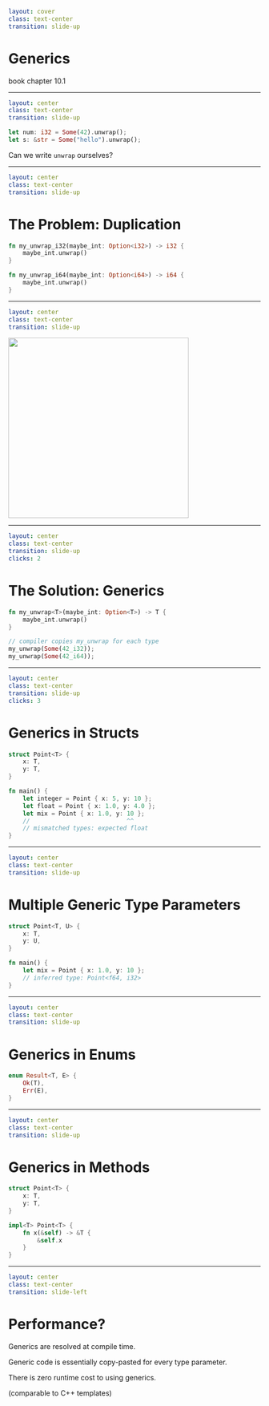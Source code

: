 ```yaml
layout: cover
class: text-center
transition: slide-up
```

# Generics

book chapter 10.1

---

```yaml
layout: center
class: text-center
transition: slide-up
```

```rust
let num: i32 = Some(42).unwrap();
let s: &str = Some("hello").unwrap();
```

Can we write `unwrap` ourselves?

---

```yaml
layout: center
class: text-center
transition: slide-up
```

# The Problem: Duplication

```rust
fn my_unwrap_i32(maybe_int: Option<i32>) -> i32 {
    maybe_int.unwrap()
}

fn my_unwrap_i64(maybe_int: Option<i64>) -> i64 {
    maybe_int.unwrap()
}
```

<div
    style="background-color: red"
    class="h-0.5 absolute top-62.5 left-103 w-7"
></div>
<div
    style="background-color: red"
    class="h-0.5 absolute top-62.5 left-149 w-7"
></div>
<div
    style="background-color: red"
    class="h-0.5 absolute top-62.5 left-168 w-7"
></div>

<div
    style="background-color: red"
    class="h-0.5 absolute top-82.4 left-103 w-7"
></div>
<div
    style="background-color: red"
    class="h-0.5 absolute top-82.4 left-149 w-7"
></div>
<div
    style="background-color: red"
    class="h-0.5 absolute top-82.4 left-168 w-7"
></div>

---

```yaml
layout: center
class: text-center
transition: slide-up
```

<img
    src="void_star.png"
    style="height: 360px"
/>

---

```yaml
layout: center
class: text-center
transition: slide-up
clicks: 2
```

# The Solution: Generics

```rust {1-3|5-7|all}
fn my_unwrap<T>(maybe_int: Option<T>) -> T {
    maybe_int.unwrap()
}

// compiler copies my_unwrap for each type
my_unwrap(Some(42_i32));
my_unwrap(Some(42_i64));
```

<div
    style="background-color: red"
    class="h-0.5 absolute top-62.5 left-106 w-7"
    v-click="[0,1]"
></div>
<div
    style="background-color: red"
    class="h-0.5 absolute top-62.5 left-152.2 w-3"
    v-click="[0,1]"
></div>
<div
    style="background-color: red"
    class="h-0.5 absolute top-62.5 left-167 w-3"
    v-click="[0,1]"
></div>

<div
    style="background-color: red"
    class="h-0.5 absolute top-87 left-119.5 w-6"
    v-click="[1,2]"
></div>
<div
    style="background-color: red"
    class="h-0.5 absolute top-92 left-119.5 w-6"
    v-click="[1,2]"
></div>

---

```yaml
layout: center
class: text-center
transition: slide-up
clicks: 3
```

# Generics in Structs

```rust {1-4|6-8,12|2-3,6,9-12|all}
struct Point<T> {
    x: T,
    y: T,
}

fn main() {
    let integer = Point { x: 5, y: 10 };
    let float = Point { x: 1.0, y: 4.0 };
    let mix = Point { x: 1.0, y: 10 };
    //                           ^^
    // mismatched types: expected float
}
```

<div
    style="background-color: red"
    class="h-0.5 absolute top-50 left-110 w-5.5"
    v-click="[0,1]"
></div>
<div
    style="background-color: red"
    class="h-0.5 absolute top-54.5 left-98.8 w-3"
    v-click="[0,1]"
></div>
<div
    style="background-color: red"
    class="h-0.5 absolute top-59.5 left-98.8 w-3"
    v-click="[0,1]"
></div>

<div
    style="background-color: red"
    class="h-0.5 absolute top-79.5 left-145 w-3"
    v-click="[1,2]"
></div>
<div
    style="background-color: red"
    class="h-0.5 absolute top-84.5 left-141 w-7"
    v-click="[1,2]"
></div>

---

```yaml
layout: center
class: text-center
transition: slide-up
```

# Multiple Generic Type Parameters

```rust
struct Point<T, U> {
    x: T,
    y: U,
}

fn main() {
    let mix = Point { x: 1.0, y: 10 };
    // inferred type: Point<f64, i32>
}
```

---

```yaml
layout: center
class: text-center
transition: slide-up
```

# Generics in Enums

```rust
enum Result<T, E> {
    Ok(T),
    Err(E),
}
```

---

```yaml
layout: center
class: text-center
transition: slide-up
```

# Generics in Methods

```rust
struct Point<T> {
    x: T,
    y: T,
}

impl<T> Point<T> {
    fn x(&self) -> &T {
        &self.x
    }
}
```

<div
    style="background-color: red"
    class="h-0.5 absolute top-79.5 left-101.8 w-6.5"
></div>
<div
    style="background-color: red"
    class="h-0.5 absolute top-79.5 left-120.8 w-6.5"
></div>
<div
    style="background-color: red"
    class="h-0.5 absolute top-84.5 left-133.5 w-5"
></div>

---

```yaml
layout: center
class: text-center
transition: slide-left
```

# Performance?

<div></div>

Generics are resolved at compile time.

Generic code is essentially copy-pasted for every type parameter.

There is zero runtime cost to using generics.

(comparable to C++ templates)

